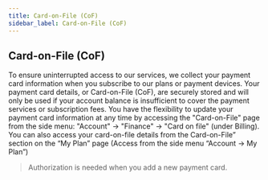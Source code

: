 ```yaml
---
title: Card-on-File (CoF)
sidebar_label: Card-on-File (CoF)
---
```



## Card-on-File (CoF)

To ensure uninterrupted access to our services, we collect your payment card information when you subscribe to our plans or payment devices.
Your payment card details, or Card-on-File (CoF), are securely stored and will only be used if your account balance is insufficient to cover the payment services or subscription fees.
You have the flexibility to update your payment card information at any time by accessing the "Card-on-File" page from the side menu: "Account" -> "Finance" -> "Card on file" (under Billing). 
You can also access your card-on-file details from the Card-on-File” section on the “My Plan” page (Access from the side menu “Account -> My Plan”)

>Authorization is needed when you add a new payment card.
